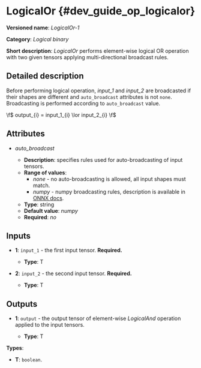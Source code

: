 # LogicalOr {#dev_guide_op_logicalor}

**Versioned name**: *LogicalOr-1*

**Category**: *Logical binary*

**Short description**: *LogicalOr* performs element-wise logical OR operation
with two given tensors applying multi-directional broadcast rules.

## Detailed description

Before performing logical operation, *input_1* and *input_2* are broadcasted if
their shapes are different and `auto_broadcast` attributes is not `none`.
Broadcasting is performed according to `auto_broadcast` value.

 \f$ output_{i} = input\_1_{i} \lor input\_2_{i} \f$

## Attributes

* *auto_broadcast*

  * **Description**: specifies rules used for auto-broadcasting of input tensors.
  * **Range of values**:
    * *none* - no auto-broadcasting is allowed, all input shapes must match.
    * *numpy* - numpy broadcasting rules, description is available in
      [ONNX docs](https://github.com/onnx/onnx/blob/main/docs/Broadcasting.md#broadcasting-in-onnx).
  * **Type**: string
  * **Default value**: *numpy*
  * **Required**: *no*

## Inputs

* **1**: ``input_1`` - the first input tensor. **Required.**

  * **Type**: T

* **2**: ``input_2`` - the second input tensor. **Required.**

  * **Type**: T

## Outputs

* **1**: ``output`` - the output tensor of element-wise *LogicalAnd* operation
  applied to the input tensors.

  * **Type**: T

**Types**:

* **T**: `boolean`.
